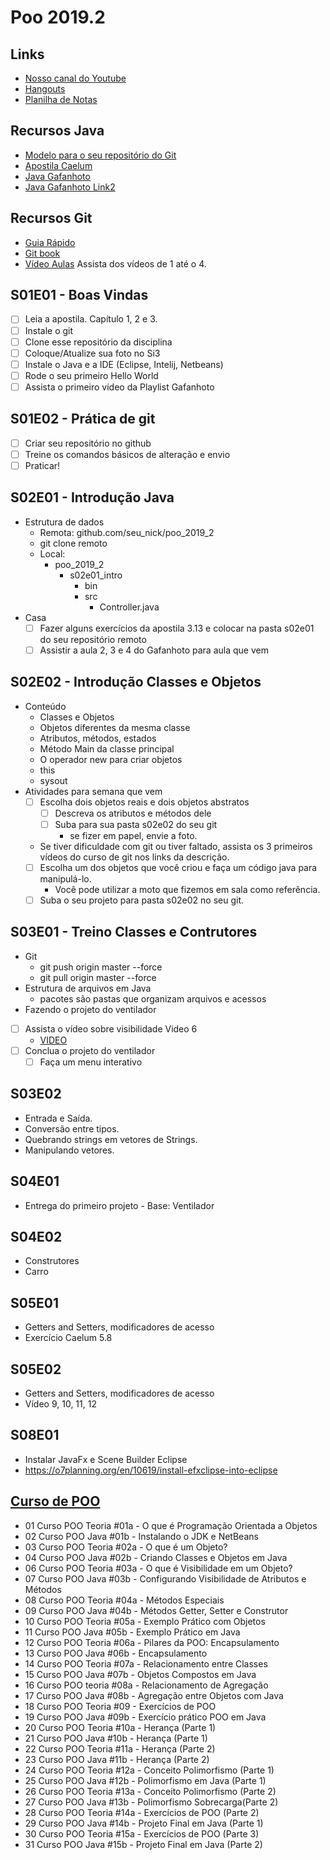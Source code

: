 # Poo 2019.2

## Links
- [Nosso canal do Youtube](https://www.youtube.com/watch?v=UIjJNcqg9pA&list=PLqwyjBSVOHRz424LLLdudcK3Y7JV8_w8h)
- [Hangouts](https://hangouts.google.com/group/NQ6XPZbRo6J9uHR68)
- [Planilha de Notas](https://docs.google.com/spreadsheets/d/1LsIgnATOwCNqfKgbTJJtElALDojt03pFumq59kEUyqk/edit#gid=0)

## Recursos Java
- [Modelo para o seu repositório do Git](https://github.com/senapk/exemplo_repositorio_disciplina)
- [Apostila Caelum](https://www.caelum.com.br/apostila-java-orientacao-objetos/)
- [Java Gafanhoto](https://www.youtube.com/playlist?list=PLHz_AreHm4dkqe2aR0tQK74m8SFe-aGsY)
- [Java Gafanhoto Link2](https://www.cursoemvideo.com/course/curso-de-poo-java/)

## Recursos Git
- [Guia Rápido](https://rogerdudler.github.io/git-guide/index.pt_BR.html)
- [Git book](https://pt.wikiversity.org/wiki/Git_B%C3%A1sico)
- [Vídeo Aulas]("https://www.youtube.com/playlist?list=PLInBAd9OZCzzHBJjLFZzRl6DgUmOeG3H0") Assista dos vídeos de 1 até o 4.

## S01E01 - Boas Vindas
- [ ] Leia a apostila. Capítulo 1, 2 e 3.
- [ ] Instale o git
- [ ] Clone esse repositório da disciplina
- [ ] Coloque/Atualize sua foto no Si3
- [ ] Instale o Java e a IDE (Eclipse, Intelij, Netbeans)
- [ ] Rode o seu primeiro Hello World
- [ ] Assista o primeiro vídeo da Playlist Gafanhoto

## S01E02 - Prática de git
- [ ] Criar seu repositório no github
- [ ] Treine os comandos básicos de alteração e envio
- [ ] Praticar!

## S02E01 - Introdução Java
- Estrutura de dados
    - Remota: github.com/seu_nick/poo_2019_2
    - git clone remoto
    - Local: 
        - poo_2019_2
            - s02e01_intro
                - bin
                - src
                    - Controller.java
- Casa
    - [ ] Fazer alguns exercícios da apostila 3.13 e colocar na pasta s02e01 do seu repositório remoto
    - [ ] Assistir a aula 2, 3 e 4 do Gafanhoto para aula que vem

## S02E02 - Introdução Classes e Objetos
- Conteúdo
    - Classes e Objetos
    - Objetos diferentes da mesma classe
    - Atributos, métodos, estados
    - Método Main da classe principal
    - O operador new para criar objetos
    - this
    - sysout
- Atividades para semana que vem
    - [ ] Escolha dois objetos reais e dois objetos abstratos
        - [ ] Descreva os atributos e métodos dele
        - [ ] Suba para sua pasta s02e02 do seu git
            - se fizer em papel, envie a foto.
    - Se tiver dificuldade com git ou tiver faltado, assista os 3 primeiros vídeos do curso de git nos links da descrição.
    - [ ] Escolha um dos objetos que você criou e faça um código java para manipulá-lo.
        - Você pode utilizar a moto que fizemos em sala como referência.
    - [ ] Suba o seu projeto para pasta s02e02 no seu git.

## S03E01 - Treino Classes e Contrutores
- Git
    - git push origin master --force
    - git pull origin master --force
- Estrutura de arquivos em Java
    - pacotes são pastas que organizam arquivos e acessos
- Fazendo o projeto do ventilador
- [ ] Assista o vídeo sobre visibilidade Video 6
    - [VIDEO](https://www.youtube.com/watch?v=jFI-qqitzwk&list=PLHz_AreHm4dkqe2aR0tQK74m8SFe-aGsY&index=6)
- [ ] Conclua o projeto do ventilador
    - [ ] Faça um menu interativo

## S03E02
- Entrada e Saída.
- Conversão entre tipos.
- Quebrando strings em vetores de Strings.
- Manipulando vetores.
  
## S04E01
- Entrega do primeiro projeto - Base: Ventilador

## S04E02
- Construtores
- Carro

## S05E01
- Getters and Setters, modificadores de acesso
- Exercício Caelum 5.8

## S05E02
- Getters and Setters, modificadores de acesso
- Vídeo 9, 10, 11, 12

## S08E01
- Instalar JavaFx e Scene Builder Eclipse
- https://o7planning.org/en/10619/install-efxclipse-into-eclipse

## [Curso de POO](https://www.youtube.com/playlist?list=PLHz_AreHm4dkqe2aR0tQK74m8SFe-aGsY)

- 01 Curso POO Teoria #01a - O que é Programação Orientada a Objetos
- 02 Curso POO Java   #01b - Instalando o JDK e NetBeans
- 03 Curso POO Teoria #02a - O que é um Objeto?
- 04 Curso POO Java   #02b - Criando Classes e Objetos em Java
- 06 Curso POO Teoria #03a - O que é Visibilidade em um Objeto?
- 07 Curso POO Java   #03b - Configurando Visibilidade de Atributos e Métodos
- 08 Curso POO Teoria #04a - Métodos Especiais
- 09 Curso POO Java   #04b - Métodos Getter, Setter e Construtor
- 10 Curso POO Teoria #05a - Exemplo Prático com Objetos
- 11 Curso POO Java   #05b - Exemplo Prático em Java
- 12 Curso POO Teoria #06a - Pilares da POO: Encapsulamento
- 13 Curso POO Java   #06b - Encapsulamento
- 14 Curso POO Teoria #07a - Relacionamento entre Classes
- 15 Curso POO Java   #07b - Objetos Compostos em Java
- 16 Curso POO teoria #08a - Relacionamento de Agregação
- 17 Curso POO Java   #08b - Agregação entre Objetos com Java
- 18 Curso POO Teoria #09  - Exercícios de POO
- 19 Curso POO Java   #09b - Exercício prático POO em Java
- 20 Curso POO Teoria #10a - Herança (Parte 1)
- 21 Curso POO Java   #10b - Herança (Parte 1)
- 22 Curso POO Teoria #11a - Herança (Parte 2)
- 23 Curso POO Java   #11b - Herança (Parte 2)
- 24 Curso POO Teoria #12a - Conceito Polimorfismo (Parte 1)
- 25 Curso POO Java   #12b - Polimorfismo em Java (Parte 1)
- 26 Curso POO Teoria #13a - Conceito Polimorfismo (Parte 2)
- 27 Curso POO Java   #13b - Polimorfismo Sobrecarga(Parte 2)
- 28 Curso POO Teoria #14a - Exercícios de POO (Parte 2)
- 29 Curso POO Java   #14b - Projeto Final em Java (Parte 1)
- 30 Curso POO Teoria #15a - Exercícios de POO (Parte 3)
- 31 Curso POO Java   #15b - Projeto Final em Java (Parte 2)
